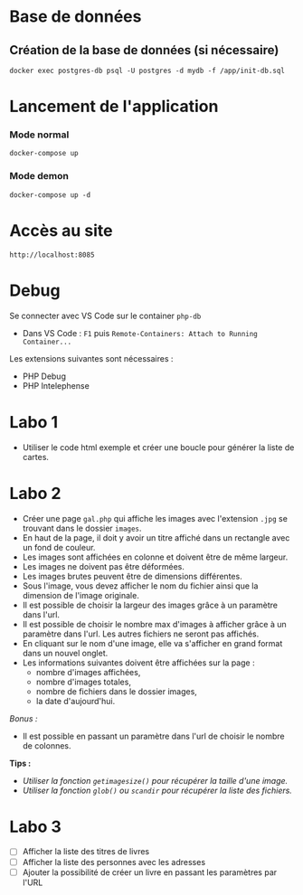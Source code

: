 # Base de données
## Création de la base de données (si nécessaire)
`docker exec postgres-db psql -U postgres -d mydb -f /app/init-db.sql`

# Lancement de l'application
### Mode normal
`docker-compose up`

### Mode demon
`docker-compose up -d`

# Accès au site
`http://localhost:8085`

# Debug
Se connecter avec VS Code sur le container `php-db`
- Dans VS Code : `F1` puis `Remote-Containers: Attach to Running Container...`

Les extensions suivantes sont nécessaires :
- PHP Debug
- PHP Intelephense

# Labo 1
- Utiliser le code html exemple et créer une boucle pour générer la liste de cartes.
# Labo 2
- Créer une page `gal.php` qui affiche les images avec l'extension `.jpg` se trouvant dans le dossier `images`.
- En haut de la page, il doit y avoir un titre affiché dans un rectangle avec un fond de couleur.
- Les images sont affichées en colonne et doivent être de même largeur.
- Les images ne doivent pas être déformées.
- Les images brutes peuvent être de dimensions différentes.
- Sous l'image, vous devez afficher le nom du fichier ainsi que la dimension de l'image originale.
- Il est possible de choisir la largeur des images grâce à un paramètre dans l'url.
- Il est possible de choisir le nombre max d'images à afficher grâce à un paramètre dans l'url.
  Les autres fichiers ne seront pas affichés.
- En cliquant sur le nom d'une image, elle va s'afficher en grand format dans un nouvel onglet.
- Les informations suivantes doivent être affichées sur la page :
  - nombre d'images affichées,
  - nombre d'images totales,
  - nombre de fichiers dans le dossier images,
  - la date d'aujourd'hui.

*Bonus :*
- Il est possible en passant un paramètre dans l'url de choisir le nombre de colonnes.

**Tips :**
-  *Utiliser la fonction `getimagesize()` pour récupérer la taille d'une image.*
-  *Utiliser la fonction `glob()` ou `scandir` pour récupérer la liste des fichiers.*


# Labo 3
- [ ] Afficher la liste des titres de livres
- [ ] Afficher la liste des personnes avec les adresses
- [ ] Ajouter la possibilité de créer un livre en passant les paramètres par l'URL
